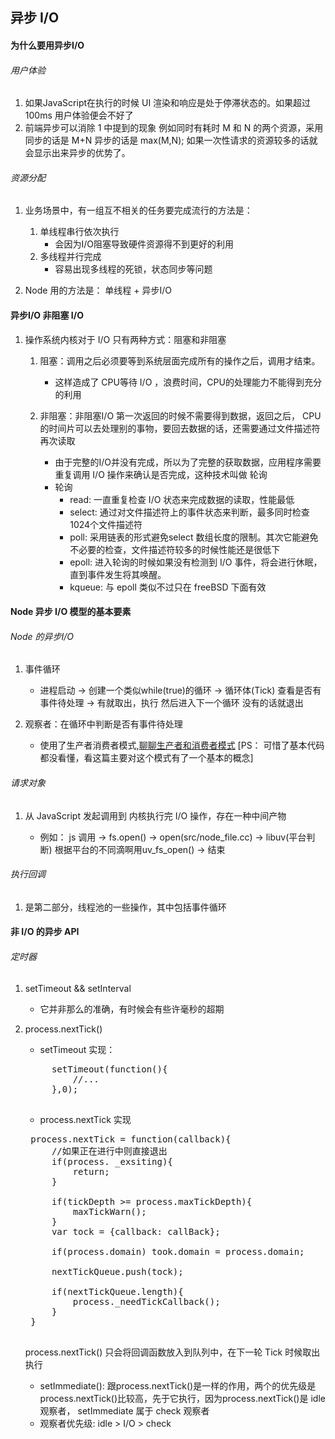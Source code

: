 ## 异步 I/O

#### 为什么要用异步I/O

###### 用户体验

1. 如果JavaScript在执行的时候 UI 渲染和响应是处于停滞状态的。如果超过100ms 用户体验便会不好了
2. 前端异步可以消除 1 中提到的现象 例如同时有耗时 M 和 N 的两个资源，采用同步的话是 M+N 异步的话是 max(M,N); 如果一次性请求的资源较多的话就会显示出来异步的优势了。

###### 资源分配

1. 业务场景中，有一组互不相关的任务要完成流行的方法是：

	1. 单线程串行依次执行
		* 会因为I/O阻塞导致硬件资源得不到更好的利用
	2. 多线程并行完成
		* 容易出现多线程的死锁，状态同步等问题
2. Node 用的方法是： 单线程 + 异步I/O

#### 异步I/O  非阻塞 I/O

1. 操作系统内核对于 I/O 只有两种方式：阻塞和非阻塞

	1. 阻塞：调用之后必须要等到系统层面完成所有的操作之后，调用才结束。
		* 这样造成了 CPU等待 I/O ，浪费时间，CPU的处理能力不能得到充分的利用
		
	2. 非阻塞：非阻塞I/O 第一次返回的时候不需要得到数据，返回之后， CPU 的时间片可以去处理别的事物，要回去数据的话，还需要通过文件描述符再次读取
		* 由于完整的I/O并没有完成，所以为了完整的获取数据，应用程序需要重复调用 I/O 操作来确认是否完成，这种技术叫做 轮询
		* 轮询
			* read: 一直重复检查 I/O 状态来完成数据的读取，性能最低
			* select: 通过对文件描述符上的事件状态来判断，最多同时检查1024个文件描述符
			* poll: 采用链表的形式避免select 数组长度的限制。其次它能避免不必要的检查，文件描述符较多的时候性能还是很低下
			* epoll: 进入轮询的时候如果没有检测到 I/O 事件，将会进行休眠，直到事件发生将其唤醒。
			* kqueue: 与 epoll 类似不过只在 freeBSD 下面有效
	
#### Node 异步 I/O 模型的基本要素		
###### Node 的异步I/O

1. 事件循环

	* 进程启动 -> 创建一个类似while(true)的循环 -> 循环体(Tick) 查看是否有事件待处理 -> 有就取出，执行 然后进入下一个循环 没有的话就退出

2. 观察者：在循环中判断是否有事件待处理

	* 使用了生产者消费者模式,[聊聊生产者和消费者模式](http://www.infoq.com/cn/articles/producers-and-consumers-mode) [PS： 可惜了基本代码都没看懂，看这篇主要对这个模式有了一个基本的概念]
	
###### 请求对象

1. 从 JavaScript 发起调用到 内核执行完 I/O 操作，存在一种中间产物

	* 例如： js 调用 -> fs.open() -> open(src/node_file.cc) -> libuv(平台判断) 根据平台的不同滴啊用uv_fs_open() -> 结束
	
	
###### 执行回调

1. 是第二部分，线程池的一些操作，其中包括事件循环

#### 非 I/O 的异步 API

###### 定时器

1. setTimeout && setInterval

	* 它并非那么的准确，有时候会有些许毫秒的超期
	
2. process.nextTick()

	* setTimeout 实现：
	<pre>
		setTimeout(function(){
			//...
		},0);	
	</pre>

	* process.nextTick 实现
	<pre>
	process.nextTick = function(callback){
		//如果正在进行中则直接退出
		if(process. _exsiting){
			return;
		}
		
		if(tickDepth >= process.maxTickDepth){
			maxTickWarn();
		}
		var tock = {callback: callBack};
		
		if(process.domain) took.domain = process.domain;
		
		nextTickQueue.push(tock);
		
		if(nextTickQueue.length){
			process._needTickCallback();
		}
	}
	</pre>
	process.nextTick() 只会将回调函数放入到队列中，在下一轮 Tick 时候取出执行
	
	* setImmediate(): 跟process.nextTick()是一样的作用，两个的优先级是process.nextTick()比较高，先于它执行，因为process.nextTick()是 idle 观察者， setImmediate 属于 check 观察者 
	* 观察者优先级: idle > I/O > check


